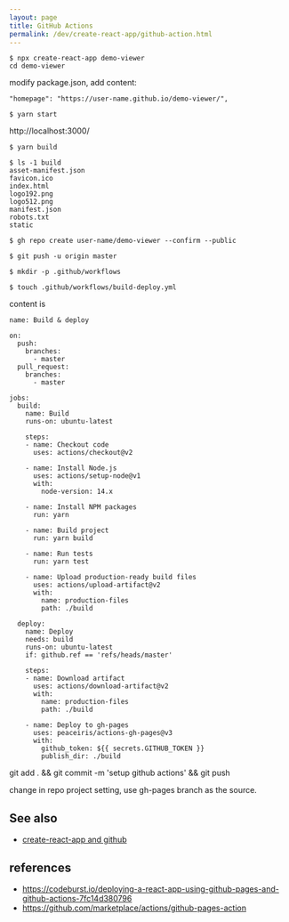 ```yaml
---
layout: page
title: GitHub Actions
permalink: /dev/create-react-app/github-action.html
---
```


```
$ npx create-react-app demo-viewer
cd demo-viewer
```

modify package.json, add content:

```
"homepage": "https://user-name.github.io/demo-viewer/",
```

```
$ yarn start
```

http://localhost:3000/

```
$ yarn build
```

```
$ ls -1 build
asset-manifest.json
favicon.ico
index.html
logo192.png
logo512.png
manifest.json
robots.txt
static
```

```
$ gh repo create user-name/demo-viewer --confirm --public

$ git push -u origin master

$ mkdir -p .github/workflows
```

```
$ touch .github/workflows/build-deploy.yml
```

content is

```
name: Build & deploy

on:
  push:
    branches:
      - master
  pull_request:
    branches:
      - master

jobs:
  build:
    name: Build
    runs-on: ubuntu-latest

    steps:
    - name: Checkout code
      uses: actions/checkout@v2

    - name: Install Node.js
      uses: actions/setup-node@v1
      with:
        node-version: 14.x

    - name: Install NPM packages
      run: yarn

    - name: Build project
      run: yarn build

    - name: Run tests
      run: yarn test

    - name: Upload production-ready build files
      uses: actions/upload-artifact@v2
      with:
        name: production-files
        path: ./build

  deploy:
    name: Deploy
    needs: build
    runs-on: ubuntu-latest
    if: github.ref == 'refs/heads/master'

    steps:
    - name: Download artifact
      uses: actions/download-artifact@v2
      with:
        name: production-files
        path: ./build

    - name: Deploy to gh-pages
      uses: peaceiris/actions-gh-pages@v3
      with:
        github_token: ${{ secrets.GITHUB_TOKEN }}
        publish_dir: ./build
```

git add . && git commit -m 'setup github actions' && git push

change in repo project setting, use gh-pages branch as the source.

## See also

- [create-react-app and github](/dev/create-react-app/github.html)

## references

- https://codeburst.io/deploying-a-react-app-using-github-pages-and-github-actions-7fc14d380796
- https://github.com/marketplace/actions/github-pages-action
